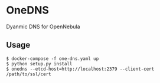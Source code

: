 # OneDNS
Dyanmic DNS for OpenNebula

## Usage

```
$ docker-compose -f one-dns.yaml up
$ python setup.py install
$ onedns --etcd-host=http://localhost:2379 --client-cert /path/to/ssl/cert
```
